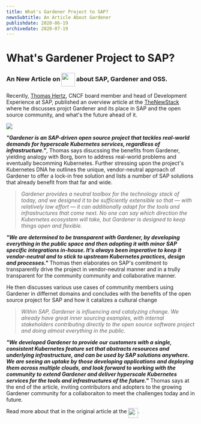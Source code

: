 ```yaml
---
title: What's Gardener Project to SAP?
newsSubtitle: An Article About Gardener
publishdate: 2020-06-19
archivedate: 2020-07-19
---
```

# What's Gardener Project to SAP?
### An New Article on <img style="height: 2.2rem; display: inline-block; margin: 0;width: auto; vertical-align: middle;" src="https://cdn.thenewstack.io/static/img/The-New-Stack-Logo.svg"> about SAP, Gardener and OSS.

Recently, <a href="https://www.linkedin.com/in/thomashertz/" target="_blank">Thomas Hertz</a>, CNCF board member and head of Development Experience at SAP, published an overview article at the <a href="https://thenewstack.io/growing-kubernetes-at-scale-with-open-source-project-gardener/" target="_blank">TheNewStack</a> where he discusses projct Gardener and its place in SAP and the open source community, and what's the future ahead of it.

<img class="image" src="https://cdn.thenewstack.io/media/2020/06/8e18a541-planting-865294_1280-1024x682.jpg">

***"Gardener is an SAP-driven open source project that tackles real-world demands for hyperscale Kubernetes services, regardless of infrastructure."***, Thomas says disucssing the benefits from Gardener, yielding analogy with Borg, born to address real-world problems and eventually becomming Kubernetes. Further stressing upon the project's Kubernetes DNA he outlines the unique, vendor-neutral approach of Gardener to offer a lock-in free solution and lists a number of SAP solutions that already benefit from that far and wide.

> *Gardener provides a neutral toolbox for the technology stack of today, and we designed it to be sufficiently extensible so that — with relatively low effort — it can additionally adapt for the tools and infrastructures that come next. No one can say which direction the Kubernetes ecosystem will take, but Gardener is designed to keep things open and flexible.*

***"We are determined to be transparent with Gardener, by developing everything in the public space and then adopting it with minor SAP specific integrations in-house. It’s always been imperative to keep it vendor-neutral and to stick to upstream Kubernetes practices, design and processes."*** Thomas then elaborates on SAP's comitment to transparently drive the project in vendor-neutral manner and in a trully transparent for the community community and collaborative manner. 

He then discusses various use cases of community members using Gardener in differnet domains and concludes with the benefits of the open source project for SAP and how it catalizes a cultural change

> *Within SAP, Gardener is influencing and catalyzing change. We already have great inner sourcing examples, with internal stakeholders contributing directly to the open source software project and doing almost everything in the public.*

***"We developed Gardener to provide our customers with a single, consistent Kubernetes feature set that abstracts resources and underlying infrastructure, and can be used by SAP solutions anywhere. We are seeing an uptake by those developing applications and deploying them across multiple clouds, and look forward to working with the community to extend Gardener and deliver hyperscale Kubernetes services for the tools and infrastructures of the future."*** Thomas says at the end of the article, inviting contributors and adopters to the growing Gardener community for a collaboraiton to meet the challenges today and in future.

Read more about that in the original article at the <a target="_blank" href="https://thenewstack.io/growing-kubernetes-at-scale-with-open-source-project-gardener"><img style="height: 1.6rem; display: inline-block; margin: 0;width: auto; vertical-align: text-top;" src="https://cdn.thenewstack.io/static/img/The-New-Stack-Logo.svg"></a>.